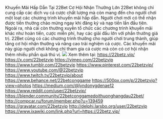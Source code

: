 Khuyến Mãi Hấp Dẫn Tại 22Bet Cơ Hội Nhận Thưởng Lớn
22Bet không chỉ cung cấp các dịch vụ cá cược chất lượng mà còn mang đến cho người chơi một loạt các chương trình khuyến mãi hấp dẫn. Người chơi mới có thể nhận được tiền thưởng chào mừng ngay khi đăng ký và nạp tiền lần đầu tiên. Ngoài ra, nhà cái còn thường xuyên tổ chức các chương trình khuyến mãi khác như hoàn tiền, cược miễn phí, hay các giải đấu lớn với phần thưởng giá trị. 22Bet cũng có các chương trình thưởng cho người chơi trung thành, giúp tăng cơ hội nhận thưởng và nâng cao trải nghiệm cá cược. Các khuyến mãi này giúp người chơi không chỉ tham gia cá cược mà còn có cơ hội nhận thêm nhiều phần quà thú vị.
<img src="https://22betz.vip/wp-content/uploads/2024/12/22betz.vip-copy-min-2048x1331.png">
Xem thêm tại: https://22betz.vip/ 
https://x.com/22betzvip
https://vimeo.com/22betzvip
https://www.tumblr.com/22betzvip
https://www.pinterest.com/22betzvip/
https://www.youtube.com/@22betzvip
https://www.twitch.tv/22betzvip/about
https://www.behance.net/22betconggame
https://500px.com/p/22betzvip?view=photos
https://medium.com/@lyndonygdenae12
https://www.reddit.com/user/22betzvip/
https://blender.community/22betconggamedoithuonghangdau22bet/
http://compcar.ru/forum/member.php?u=139459
https://gravatar.com/22betzvip
http://delphi.larsbo.org/user/22betzvip
https://www.ixawiki.com/link.php?url=https://22betz.vip/ 


